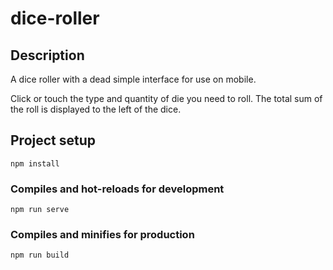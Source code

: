 # dice-roller

## Description

A dice roller with a dead simple interface for use on mobile.

Click or touch the type and quantity of die you need to roll. The total sum of the roll is displayed to the left of the dice.

## Project setup

```
npm install
```

### Compiles and hot-reloads for development

```
npm run serve
```

### Compiles and minifies for production

```
npm run build
```
